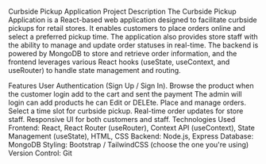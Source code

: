 Curbside Pickup Application
Project Description
The Curbside Pickup Application is a React-based web application designed to facilitate curbside pickups for retail stores. It enables customers to place orders online and select a preferred pickup time. The application also provides store staff with the ability to manage and update order statuses in real-time. The backend is powered by MongoDB to store and retrieve order information, and the frontend leverages various React hooks (useState, useContext, and useRouter) to handle state management and routing.

Features
User Authentication (Sign Up / Sign In).
Browse  the product when the customer login add to the cart and sent the payment
The admin will login can  add products he can Edit or DELEte.
Place and manage orders.
Select a time slot for curbside pickup.
Real-time order updates for store staff.
Responsive UI for both customers and staff.
Technologies Used
Frontend: React, React Router (useRouter), Context API (useContext), State Management (useState), HTML, CSS
Backend: Node.js, Express
Database: MongoDB
Styling: Bootstrap / TailwindCSS (choose the one you're using)
Version Control: Git